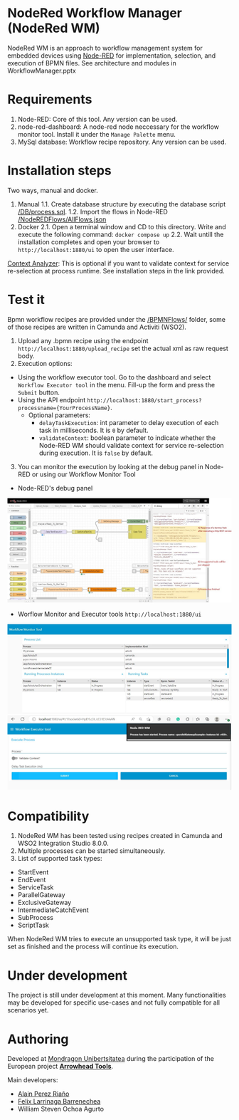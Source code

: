 # NodeRed Workflow Manager (NodeRed WM)
NodeRed WM is an approach to workflow management system for embedded devices using [Node-RED](http://nodered.org) for implementation, selection, and execution of BPMN files. See architecture and modules in WorkflowManager.pptx

# Requirements
1. Node-RED: Core of this tool. Any version can be used.
2. node-red-dashboard: A node-red node neccessary for the workflow monitor tool. Install it under the ```Manage Palette``` menu.
3. MySql database: Workflow recipe repository. Any version can be used.

# Installation steps
Two ways, manual and docker.
1. Manual
1.1. Create database structure by executing the database script [/DB/process.sql](/DB/process.sql).
1.2. Import the flows in Node-RED [/NodeREDFlows/AllFlows.json](/NodeREDFlows/AllFlows.json)
2. Docker
2.1. Open a terminal window and CD to this directory. Write and execute the following command: ```docker compose up```
2.2. Wait untill the installation completes and open your browser to ```http://localhost:1880/ui``` to open the user interface.


[Context Analyzer](https://github.com/MUFacultyOfEngineering/ContextAnalyzer): This is optional if you want to validate context for service re-selection at process runtime. See installation steps in the link provided.

# Test it
Bpmn workflow recipes are provided under the [/BPMNFlows/](/BPMNFlows/) folder, some of those recipes are written in Camunda and Activiti (WSO2).
1. Upload any .bpmn recipe using the endpoint ```http://localhost:1880/upload_recipe``` set the actual xml as raw request body.
2. Execution options:
- Using the workflow executor tool. Go to the dashboard and select ```Workflow Executor tool``` in the menu. Fill-up the form and press the ```Submit``` button.
- Using the API endpoint ```http://localhost:1880/start_process?processname={YourProcessName}```. 
	- Optional parameters: 
		- ```delayTaskExecution```: int parameter to delay execution of each task in milliseconds. It is ```0``` by default.
		- ```validateContext```: boolean parameter to indicate whether the Node-RED WM should validate context for service re-selection during execution. It is ```false``` by default.
3. You can monitor the execution by looking at the debug panel in Node-RED or using our Workflow Monitor Tool
- Node-RED's debug panel

![](NodeRedWMProcessExecution.jpg)

- Worflow Monitor and Executor tools ```http://localhost:1880/ui```

![](NodeRedWMWorkflowMonitorTool.jpg)
![](NodeRedWMWorkflowExecutorTool.jpg)

# Compatibility
1. NodeRed WM has been tested using recipes created in Camunda and WSO2 Integration Studio 8.0.0. 
2. Multiple processes can be started simultaneously.
3. List of supported task types: 
- StartEvent
- EndEvent
- ServiceTask
- ParallelGateway
- ExclusiveGateway
- IntermediateCatchEvent
- SubProcess
- ScriptTask

When NodeRed WM tries to execute an unsupported task type, it will be just set as finished and the process will continue its execution.

# Under development
The project is still under development at this moment. Many functionalities may be developed for specific use-cases and not fully compatible for all scenarios yet.

# Authoring
Developed at [Mondragon Unibertsitatea](https://www.mondragon.edu/) during the participation of the European project [**Arrowhead Tools**](https://www.arrowhead.eu/arrowheadtools).

Main developers:
- [Alain Perez Riaño](https://www.mondragon.edu/en/bachelor-degree-computer-engineering/lecturers/-/profesor/alain-perez-riano)
- [Felix Larrinaga Barrenechea](https://www.mondragon.edu/en/bachelor-degree-computer-engineering/lecturers/-/profesor/felix-larrinaga-barrenechea)
- William Steven Ochoa Agurto
